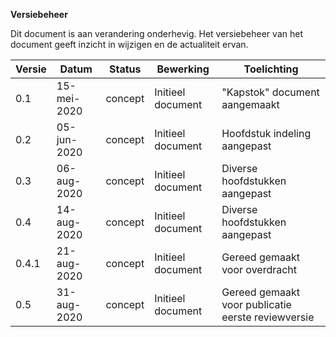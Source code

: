 **Versiebeheer**

Dit document is aan verandering onderhevig. Het versiebeheer van het document geeft inzicht in wijzigen en de actualiteit ervan.

| **Versie** | **Datum**   | **Status** | **Bewerking**                   | **Toelichting**                   |
|------------|-------------|------------|---------------------------------|-----------------------------------| 
| 0.1     | 15-mei-2020    | concept    | Initieel document               | "Kapstok" document aangemaakt     |
| 0.2     | 05-jun-2020    | concept    | Initieel document               | Hoofdstuk indeling aangepast      |
| 0.3     | 06-aug-2020    | concept    | Initieel document               | Diverse hoofdstukken aangepast    |
| 0.4     | 14-aug-2020    | concept    | Initieel document               | Diverse hoofdstukken aangepast    |
| 0.4.1   | 21-aug-2020    | concept    | Initieel document               | Gereed gemaakt voor overdracht    |
| 0.5     | 31-aug-2020    | concept    | Initieel document               | Gereed gemaakt voor publicatie eerste reviewversie    |
